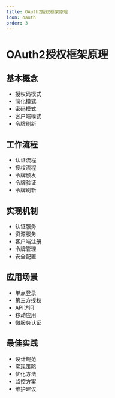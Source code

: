 ```yaml
---
title: OAuth2授权框架原理
icon: oauth
order: 3
---
```


# OAuth2授权框架原理

## 基本概念
- 授权码模式
- 简化模式
- 密码模式
- 客户端模式
- 令牌刷新

## 工作流程
- 认证流程
- 授权流程
- 令牌颁发
- 令牌验证
- 令牌刷新

## 实现机制
- 认证服务
- 资源服务
- 客户端注册
- 令牌管理
- 安全配置

## 应用场景
- 单点登录
- 第三方授权
- API访问
- 移动应用
- 微服务认证

## 最佳实践
- 设计规范
- 实现策略
- 优化方法
- 监控方案
- 维护建议

